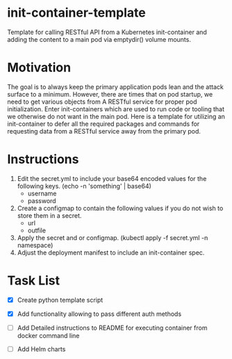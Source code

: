 # init-container-template
Template for calling RESTful API from a Kubernetes init-container and adding the content to a main pod via emptydir() volume mounts.

# Motivation
The goal is to always keep the primary application pods lean and the attack surface to a minimum. However, there are times that on pod startup, we need to get various objects from
A RESTful service for proper pod initialization. Enter init-containers which are used to run code or tooling that we otherwise do not want in the main pod.  Here is a template for utilizing an init-container to defer all the required packages and commands for requesting data from a RESTful service away from the primary pod.

# Instructions
1) Edit the secret.yml to include your base64 encoded values for the following keys. (echo -n 'something' | base64)
   * username
   * password
2) Create a configmap to contain the following values if you do not wish to store them in a secret.
   * url
   * outfile
3) Apply the secret and or configmap. (kubectl apply -f secret.yml -n namespace)
4) Adjust the deployment manifest to include an init-container spec.

# Task List
- [x] Create python template script 
- [x] Add functionality allowing to pass different auth methods
- [ ] Add Detailed instructions to README for executing container from docker command line
- [ ] Add Helm charts

